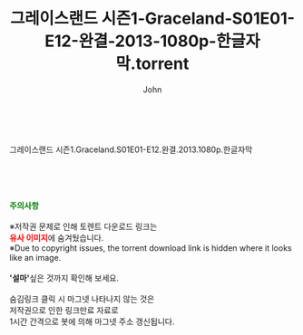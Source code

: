 ﻿---
layout: post
title:  "그레이스랜드 시즌1-Graceland-S01E01-E12-완결-2013-1080p-한글자막.torrent"
author: John
categories: [ 드라마 ]
tags: [  ]
image:  
description: "그레이스랜드 시즌1-Graceland-S01E01-E12-완결-2013-1080p-한글자막 torrent 정보 공유"
toc: true
toc_sticky: true
---

<br>
<div class="view-img">
<img alt="" class="img-tag" content="http://torrentmobile60.com/data/file/drama/2041236358_lXzRivna_933390171b9bb520b3fb05b37d2c7ee4bf168d0d.jpg" itemprop="image" src="http://torrentmobile60.com/data/file/drama/2041236358_lXzRivna_933390171b9bb520b3fb05b37d2c7ee4bf168d0d.jpg"/></div><div class="view-content" itemprop="description">
<p>그레이스랜드 시즌1.Graceland.S01E01-E12.완결.2013.1080p.한글자막<br/></p> </div>
    
<br><br><br>
<p data-ke-size="size16"><b><span style="color: green;">주의사항</span></b><br /><br />※저작권 문제로 인해 토렌트 다운로드 링크는<br /><b><span style="color: red;">유사 이미지</span></b>에 숨겨뒀습니다.<br />※Due to copyright issues, the torrent download link is hidden where it looks like an image.<br /><br /><b>'설마'</b>싶은 것까지 확인해 보세요.<br /><br />숨김링크 클릭 시 마그넷 나타나지 않는 것은<br />저작권으로 인한 링크만료 자료로<br />1시간 간격으로 봇에 의해 마그넷 주소 갱신됩니다.</p>
